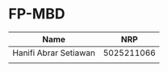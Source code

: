 # FP-MBD

| Name | NRP |
| --------------- | --------------- |
| Hanifi Abrar Setiawan | 5025211066 |
| | |


